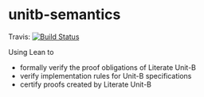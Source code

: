 # unitb-semantics

Travis: [![Build Status](https://travis-ci.org/unitb/unitb-semantics.svg?branch=master)](https://travis-ci.org/unitb/unitb-semantics)

Using Lean to
* formally verify the proof obligations of Literate Unit-B
* verify implementation rules for Unit-B specifications
* certify proofs created by Literate Unit-B
